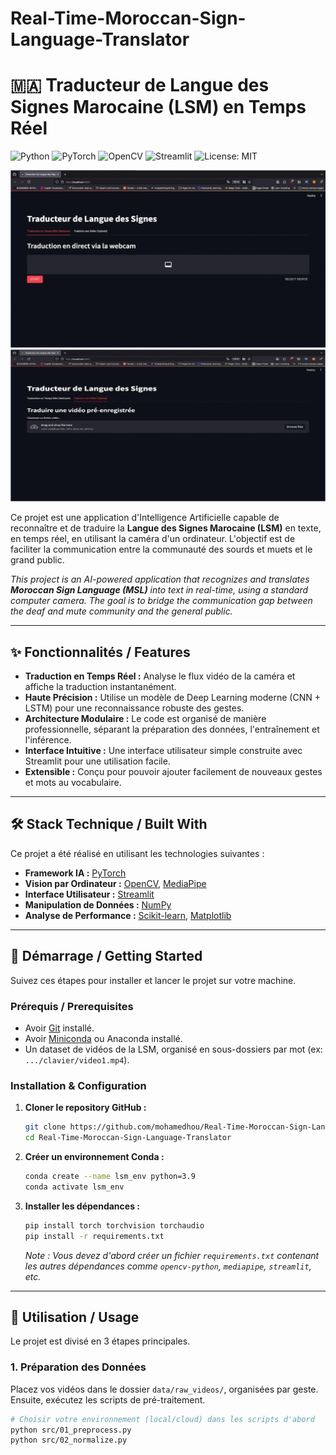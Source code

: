 # Real-Time-Moroccan-Sign-Language-Translator
<!-- ############################################################### -->
<!-- #               README.md dyal projet professional            # -->
<!-- # Copier-coller hadchi kaml f fichier README.md dyalk          # -->
<!-- # W bdel l'hajat li bin had les commentaires                 # -->
<!-- ############################################################### -->

# 🇲🇦 Traducteur de Langue des Signes Marocaine (LSM) en Temps Réel

<!-- BDEL HAD LES BADGES B SMIYA DYAL L'REPO W L'USERNAME DYALK F GITHUB -->
![Python](https://img.shields.io/badge/Python-3.9-blue.svg?style=for-the-badge&logo=python)
![PyTorch](https://img.shields.io/badge/PyTorch-EE4C2C?style=for-the-badge&logo=pytorch&logoColor=white)
![OpenCV](https://img.shields.io/badge/OpenCV-5C3EE8?style=for-the-badge&logo=opencv&logoColor=white)
![Streamlit](https://img.shields.io/badge/Streamlit-FF4B4B?style=for-the-badge&logo=Streamlit&logoColor=white)
![License: MIT](https://img.shields.io/badge/License-MIT-yellow.svg?style=for-the-badge)

<!-- L'KHOTWA L'MOHIMA BZAF: Mli tssali l'projet, sn3 GIF zwin dyal l'application khdama
     b ScreenToGif (f Windows) wlla Giphy Capture (f Mac), w 7eto f l'dossier dyal l'projet.
     Bdel "demo.gif" ltaht b smiya dyal l'fichier dyalk. Hada howa li ghaybiyen 9owa dyal l'projet. -->
<p align="center">
  <img src="demo.gif" alt="Démonstration de l'application" width="700"/> <br>
  <img src="demo2.gif" alt="Démonstration de l'application" width="700"/>   
</p>

Ce projet est une application d'Intelligence Artificielle capable de reconnaître et de traduire la **Langue des Signes Marocaine (LSM)** en texte, en temps réel, en utilisant la caméra d'un ordinateur. L'objectif est de faciliter la communication entre la communauté des sourds et muets et le grand public.

_This project is an AI-powered application that recognizes and translates **Moroccan Sign Language (MSL)** into text in real-time, using a standard computer camera. The goal is to bridge the communication gap between the deaf and mute community and the general public._

---

## ✨ Fonctionnalités / Features

*   **Traduction en Temps Réel :** Analyse le flux vidéo de la caméra et affiche la traduction instantanément.
*   **Haute Précision :** Utilise un modèle de Deep Learning moderne (CNN + LSTM) pour une reconnaissance robuste des gestes.
*   **Architecture Modulaire :** Le code est organisé de manière professionnelle, séparant la préparation des données, l'entraînement et l'inférence.
*   **Interface Intuitive :** Une interface utilisateur simple construite avec Streamlit pour une utilisation facile.
*   **Extensible :** Conçu pour pouvoir ajouter facilement de nouveaux gestes et mots au vocabulaire.

---

## 🛠️ Stack Technique / Built With

Ce projet a été réalisé en utilisant les technologies suivantes :

*   **Framework IA :** [PyTorch](https://pytorch.org/)
*   **Vision par Ordinateur :** [OpenCV](https://opencv.org/), [MediaPipe](https://google.github.io/mediapipe/)
*   **Interface Utilisateur :** [Streamlit](https://streamlit.io/)
*   **Manipulation de Données :** [NumPy](https://numpy.org/)
*   **Analyse de Performance :** [Scikit-learn](https://scikit-learn.org/), [Matplotlib](https://matplotlib.org/)

---

## 🚀 Démarrage / Getting Started

Suivez ces étapes pour installer et lancer le projet sur votre machine.

### Prérequis / Prerequisites

*   Avoir [Git](https://git-scm.com/) installé.
*   Avoir [Miniconda](https://docs.conda.io/en/latest/miniconda.html) ou Anaconda installé.
*   Un dataset de vidéos de la LSM, organisé en sous-dossiers par mot (ex: `.../clavier/video1.mp4`).

### Installation & Configuration

1.  **Cloner le repository GitHub :**
    ```bash
    git clone https://github.com/mohamedhou/Real-Time-Moroccan-Sign-Language-Translator.git
    cd Real-Time-Moroccan-Sign-Language-Translator
    ```
    <!-- BDEL 'votre-username' w 'votre-repo-name' -->

2.  **Créer un environnement Conda :**
    ```bash
    conda create --name lsm_env python=3.9
    conda activate lsm_env
    ```

3.  **Installer les dépendances :**
    ```bash
    pip install torch torchvision torchaudio
    pip install -r requirements.txt
    ```
    _Note : Vous devez d'abord créer un fichier `requirements.txt` contenant les autres dépendances comme `opencv-python`, `mediapipe`, `streamlit`, etc._

---

## 📖 Utilisation / Usage

Le projet est divisé en 3 étapes principales.

### 1. Préparation des Données

Placez vos vidéos dans le dossier `data/raw_videos/`, organisées par geste. Ensuite, exécutez les scripts de pré-traitement.

```bash
# Choisir votre environnement (local/cloud) dans les scripts d'abord
python src/01_preprocess.py
python src/02_normalize.py
